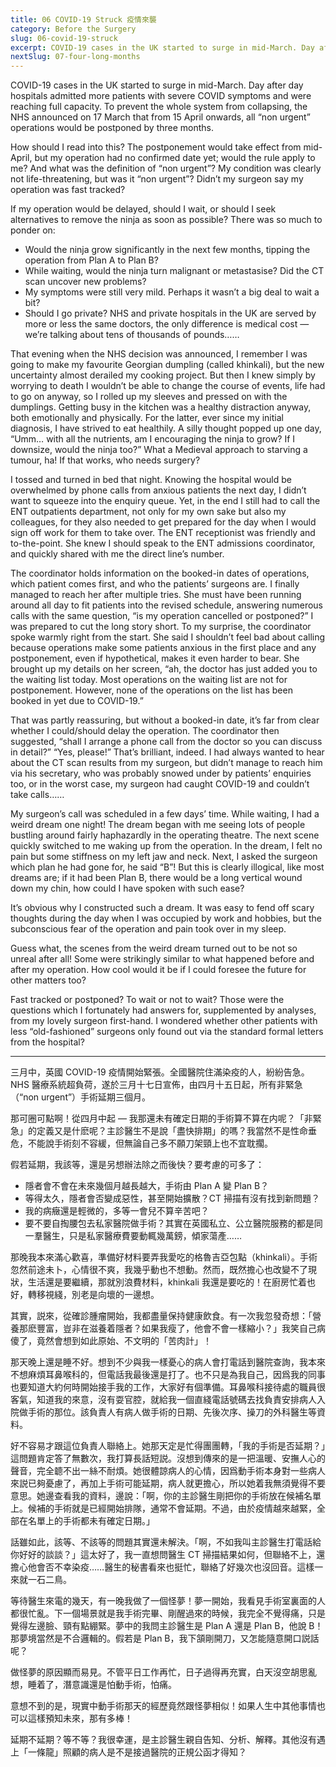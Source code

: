 ```yaml
---
title: 06 COVID-19 Struck 疫情來襲
category: Before the Surgery
slug: 06-covid-19-struck
excerpt: COVID-19 cases in the UK started to surge in mid-March. Day after day hospitals admitted more patients with severe COVID symptoms and were reaching full capacity. To prevent the whole system from collapsing, the NHS announced on 17 March that from 15 April onwards, all “non urgent” operations would be postponed by three months.
nextSlug: 07-four-long-months
---
```


COVID-19 cases in the UK started to surge in mid-March. Day after day hospitals admitted more patients with severe COVID symptoms and were reaching full capacity. To prevent the whole system from collapsing, the NHS announced on 17 March that from 15 April onwards, all “non urgent” operations would be postponed by three months.
 
How should I read into this? The postponement would take effect from mid-April, but my operation had no confirmed date yet; would the rule apply to me? And what was the definition of “non urgent”? My condition was clearly not life-threatening, but was it “non urgent”? Didn’t my surgeon say my operation was fast tracked? 
 
If my operation would be delayed, should I wait, or should I seek alternatives to remove the ninja as soon as possible? There was so much to ponder on:
 
- Would the ninja grow significantly in the next few months, tipping the operation from Plan A to Plan B?
- While waiting, would the ninja turn malignant or metastasise? Did the CT scan uncover new problems?
- My symptoms were still very mild. Perhaps it wasn’t a big deal to wait a bit?
- Should I go private? NHS and private hospitals in the UK are served by more or less the same doctors, the only difference is medical cost — we’re talking about tens of thousands of pounds……

That evening when the NHS decision was announced, I remember I was going to make my favourite Georgian dumpling (called khinkali), but the new uncertainty almost derailed my cooking project. But then I knew simply by worrying to death I wouldn’t be able to change the course of events, life had to go on anyway, so I rolled up my sleeves and pressed on with the dumplings. Getting busy in the kitchen was a healthy distraction anyway, both emotionally and physically. For the latter, ever since my initial diagnosis, I have strived to eat healthily. A silly thought popped up one day, “Umm… with all the nutrients, am I encouraging the ninja to grow? If I downsize, would the ninja too?” What a Medieval approach to starving a tumour, ha! If that works, who needs surgery?
 
I tossed and turned in bed that night. Knowing the hospital would be overwhelmed by phone calls from anxious patients the next day, I didn’t want to squeeze into the enquiry queue. Yet, in the end I still had to call the ENT outpatients department, not only for my own sake but also my colleagues, for they also needed to get prepared for the day when I would sign off work for them to take over. The ENT receptionist was friendly and to-the-point. She knew I should speak to the ENT admissions coordinator, and quickly shared with me the direct line’s number.
 
The coordinator holds information on the booked-in dates of operations, which patient comes first, and who the patients’ surgeons are. I finally managed to reach her after multiple tries. She must have been running around all day to fit patients into the revised schedule, answering numerous calls with the same question, “is my operation cancelled or postponed?” I was prepared to cut the long story short. To my surprise, the coordinator spoke warmly right from the start. She said I shouldn’t feel bad about calling because operations make some patients anxious in the first place and any postponement, even if hypothetical, makes it even harder to bear. She brought up my details on her screen, “ah, the doctor has just added you to the waiting list today. Most operations on the waiting list are not for postponement. However, none of the operations on the list has been booked in yet due to COVID-19.”
 
That was partly reassuring, but without a booked-in date, it’s far from clear whether I could/should delay the operation. The coordinator then suggested, “shall I arrange a phone call from the doctor so you can discuss in detail?” “Yes, please!” That’s brilliant, indeed. I had always wanted to hear about the CT scan results from my surgeon, but didn’t manage to reach him via his secretary, who was probably snowed under by patients’ enquiries too, or in the worst case, my surgeon had caught COVID-19 and couldn’t take calls……
 
My surgeon’s call was scheduled in a few days’ time. While waiting, I had a weird dream one night! The dream began with me seeing lots of people bustling around fairly haphazardly in the operating theatre. The next scene quickly switched to me waking up from the operation. In the dream, I felt no pain but some stiffness on my left jaw and neck. Next, I asked the surgeon which plan he had gone for, he said “B”! But this is clearly illogical, like most dreams are; if it had been Plan B, there would be a long vertical wound down my chin, how could I have spoken with such ease? 

It’s obvious why I constructed such a dream. It was easy to fend off scary thoughts during the day when I was occupied by work and hobbies, but the subconscious fear of the operation and pain took over in my sleep. 

Guess what, the scenes from the weird dream turned out to be not so unreal after all! Some were strikingly similar to what happened before and after my operation. How cool would it be if I could foresee the future for other matters too?

Fast tracked or postponed? To wait or not to wait? Those were the questions which I fortunately had answers for, supplemented by analyses, from my lovely surgeon first-hand. I wondered whether other patients with less “old-fashioned” surgeons only found out via the standard formal letters from the hospital?

<hr>

<p class="cn">三月中，英國 COVID-19 疫情開始緊張。全國醫院住滿染疫的人，紛紛告急。 NHS 醫療系統超負荷，遂於三月十七日宣佈，由四月十五日起，所有非緊急（“non urgent”）手術延期三個月。
 
<p class="cn">那可圈可點啊！從四月中起 —  我那還未有確定日期的手術算不算在内呢？「非緊急」的定義又是什麽呢？主診醫生不是說「盡快排期」的嗎？我當然不是性命垂危，不能說手術刻不容緩，但無論自己多不願刀架頸上也不宜耽擱。
 
<p class="cn">假若延期，我該等，還是另想辦法除之而後快？要考慮的可多了：

<ul> 
    <li class="cn">隱者會不會在未來幾個月越長越大，手術由 Plan A 變 Plan B？
    <li class="cn">等得太久，隱者會否變成惡性，甚至開始擴散？CT 掃描有沒有找到新問題？
    <li class="cn">我的病癥還是輕微的，多等一會兒不算辛苦吧？
    <li class="cn">要不要自掏腰包去私家醫院做手術？其實在英國私立、公立醫院服務的都是同一羣醫生，只是私家醫療費要動輒幾萬鎊，傾家蕩產……
</ul>

<p class="cn">那晚我本來滿心歡喜，準備好材料要弄我愛吃的格魯吉亞包點（khinkali）。手術忽然前途未卜，心情很不爽，我幾乎動也不想動。然而，既然擔心也改變不了現狀，生活還是要繼續，那就別浪費材料，khinkali 我還是要吃的！在廚房忙着也好，轉移視綫，別老是向壞的一邊想。
 
<p class="cn">其實，説來，從確診腫瘤開始，我都盡量保持健康飲食。有一次我忽發奇想：「營養那麽豐富，豈非在滋養着隱者？如果我瘦了，他會不會一樣縮小？」我笑自己病傻了，竟然會想到如此原始、不文明的「苦肉計」！
 
<p class="cn">那天晚上還是睡不好。想到不少與我一樣憂心的病人會打電話到醫院查詢，我本來不想麻煩耳鼻喉科的，但電話我最後還是打了。也不只是為我自己，因爲我的同事也要知道大約何時開始接手我的工作，大家好有個準備。耳鼻喉科接待處的職員很客氣，知道我的來意，沒有耍官腔，就給我一個直綫電話號碼去找負責安排病人入院做手術的那位。該負責人有病人做手術的日期、先後次序、操刀的外科醫生等資料。
 
<p class="cn">好不容易才跟這位負責人聯絡上。她那天定是忙得團團轉，「我的手術是否延期？」這問題肯定答了無數次，我打算長話短説。沒想到傳來的是一把溫暖、安撫人心的聲音，完全聼不出一絲不耐煩。她很體諒病人的心情，因爲動手術本身對一些病人來説已夠憂慮了，再加上手術可能延期，病人就更擔心，所以她着我無須覺得不要意思。她邊查看我的資料，邊說：「啊，你的主診醫生剛把你的手術放在候補名單上。候補的手術就是已經開始排隊，通常不會延期。不過，由於疫情越來越緊，全部在名單上的手術都未有確定日期。」
 
<p class="cn">話雖如此，該等、不該等的問題其實還未解決。「啊，不如我叫主診醫生打電話給你好好的談談？」這太好了，我一直想問醫生 CT 掃描結果如何，但聯絡不上，還擔心他會否不幸染疫……醫生的秘書看來也挺忙，聯絡了好幾次也沒回音。這樣一來就一石二鳥。
 
<p class="cn">等待醫生來電的幾天，有一晚我做了一個怪夢！夢一開始，我看見手術室裏面的人都很忙亂。下一個場景就是我手術完畢、剛醒過來的時候，我完全不覺得痛，只是覺得左邊臉、頸有點綳緊。夢中的我問主診醫生是 Plan A 還是 Plan B，他說 B！那夢境當然是不合邏輯的。假若是 Plan B，我下頷剛開刀，又怎能隨意開口説話呢？

<p class="cn">做怪夢的原因顯而易見。不管平日工作再忙，日子過得再充實，白天沒空胡思亂想，睡着了，潛意識還是怕動手術，怕痛。

<p class="cn">意想不到的是，現實中動手術那天的經歷竟然跟怪夢相似！如果人生中其他事情也可以這樣預知未來，那有多棒！

<p class="cn">延期不延期？等不等？我很幸運，是主診醫生親自告知、分析、解釋。其他沒有遇上「一條龍」照顧的病人是不是接過醫院的正規公函才得知？